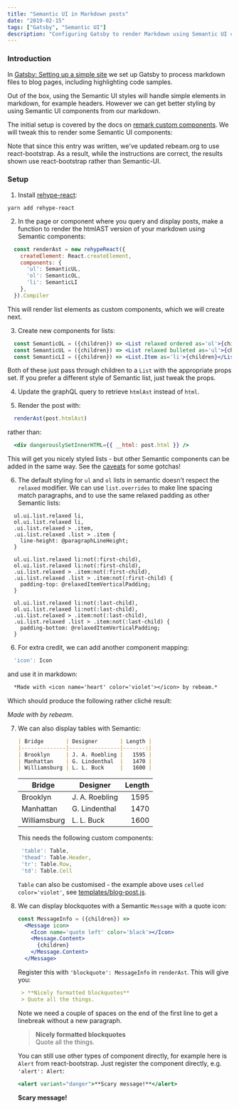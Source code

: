 ```yaml
---
title: "Semantic UI in Markdown posts"
date: "2019-02-15"
tags: ["Gatsby", "Semantic UI"]
description: "Configuring Gatsby to render Markdown using Semantic UI components."
---
```


### Introduction

In [Gatsby: Setting up a simple site](/gatsby-static-site) we set up Gatsby to process markdown files to blog pages, including highlighting code samples.

Out of the box, using the Semantic UI styles will handle simple elements in markdown, for example headers. However we can get better styling by using Semantic UI components from our markdown.

The initial setup is covered by the docs on [remark custom components](https://using-remark.gatsbyjs.org/custom-components/). We will tweak this to render some Semantic UI components:

<Alert variant="info">Note that since this entry was written, we've updated rebeam.org to use react-bootstrap. As a result, while the instructions are correct, the results shown use react-bootstrap rather than Semantic-UI.</Alert>

### Setup

1. Install [rehype-react](https://github.com/rhysd/rehype-react):
  ```
  yarn add rehype-react
  ```

2. In the page or component where you query and display posts, make a function to render the htmlAST version of your markdown using Semantic components:
  ```jsx
    const renderAst = new rehypeReact({
      createElement: React.createElement,
      components: { 
        'ul': SemanticUL, 
        'ol': SemanticOL,
        'li': SemanticLI 
      },
    }).Compiler
  ```
  This will render list elements as custom components, which we will create next.

3. Create new components for lists:
  ```jsx
    const SemanticOL = ({children}) => <List relaxed ordered as='ol'>{children}</List> 
    const SemanticUL = ({children}) => <List relaxed bulleted as='ul'>{children}</List> 
    const SemanticLI = ({children}) => <List.Item as='li'>{children}</List.Item> 
  ```
  Both of these just pass through children to a `List` with the appropriate props set. If you prefer a different style of Semantic list, just tweak the props.

4. Update the graphQL query to retrieve `htmlAst` instead of `html`.

5. Render the post with:
  ```jsx
    renderAst(post.htmlAst)
  ``` 
  rather than: 
  ```jsx
    <div dangerouslySetInnerHTML={{ __html: post.html }} />
  ```
  This will get you nicely styled lists - but other Semantic components can be added in the same way. See the [caveats](https://using-remark.gatsbyjs.org/custom-components/#caveats) for some gotchas! 

6. The default styling for `ul` and `ol` lists in semantic doesn't respect the `relaxed` modifier. We can use `list.overrides` to make line spacing match paragraphs, and to use the same relaxed padding as other Semantic lists:
  ```less
    ul.ui.list.relaxed li,
    ol.ui.list.relaxed li,
    .ui.list.relaxed > .item,
    .ui.list.relaxed .list > .item {
      line-height: @paragraphLineHeight;
    }

    ul.ui.list.relaxed li:not(:first-child),
    ol.ui.list.relaxed li:not(:first-child),
    .ui.list.relaxed > .item:not(:first-child),
    .ui.list.relaxed .list > .item:not(:first-child) {
      padding-top: @relaxedItemVerticalPadding;
    }

    ul.ui.list.relaxed li:not(:last-child),
    ol.ui.list.relaxed li:not(:last-child),
    .ui.list.relaxed > .item:not(:last-child),
    .ui.list.relaxed .list > .item:not(:last-child) {
      padding-bottom: @relaxedItemVerticalPadding;
    }
  ```

6. For extra credit, we can add another component mapping:
  ```jsx
    'icon': Icon
  ```
  and use it in markdown:
  ```markdown
    *Made with <icon name='heart' color='violet'></icon> by rebeam.*
  ```
  Which should produce the following rather clich&eacute; result: 
  
  *Made with <heart></heart> by rebeam.*

7. We can also display tables with Semantic:
   
   ```markdown
   | Bridge       | Designer       | Length |
   |--------------|----------------|-------:|
   | Brooklyn     | J. A. Roebling |   1595 |
   | Manhattan    | G. Lindenthal  |   1470 |
   | Williamsburg | L. L. Buck     |   1600 |
   ```

   | Bridge       | Designer       | Length |
   |--------------|----------------|-------:|
   | Brooklyn     | J. A. Roebling |   1595 |
   | Manhattan    | G. Lindenthal  |   1470 |
   | Williamsburg | L. L. Buck     |   1600 |

   This needs the following custom components:
   ```jsx
    'table': Table,
    'thead': Table.Header,
    'tr': Table.Row,
    'td': Table.Cell
   ``` 

   `Table` can also be customised - the example above uses `celled color='violet'`, see [templates/blog-post.js](https://github.com/trepidacious/gatsby-rebeam-org/blob/master/src/templates/blog-post.js).

8. We can display blockquotes with a Semantic `Message` with a quote icon:

   ```jsx
   const MessageInfo = ({children}) => 
     <Message icon>
       <Icon name='quote left' color='black'></Icon>
       <Message.Content>
         {children}
       </Message.Content>
     </Message> 
   ```

   Register this with `'blockquote': MessageInfo` in `renderAst`. This will give you:

   ```markdown
    > **Nicely formatted blockquotes**  
    > Quote all the things.
   ```

   Note we need a couple of spaces on the end of the first line to get a linebreak without a new paragraph.

   > **Nicely formatted blockquotes**  
   > Quote all the things.

   You can still use other types of component directly, for example here is `Alert` from react-bootstrap. Just register the component directly, e.g. `'alert': Alert`:

   ```jsx
   <alert variant="danger">**Scary message!**</alert>
   ```

   <alert variant="danger">**Scary message!**</alert>
